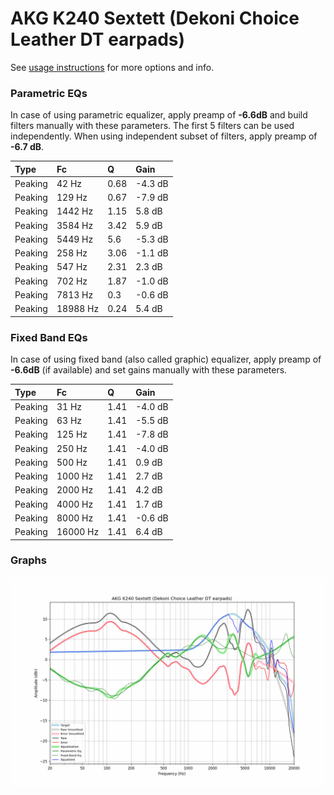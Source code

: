 # AKG K240 Sextett (Dekoni Choice Leather DT earpads)
See [usage instructions](https://github.com/jaakkopasanen/AutoEq#usage) for more options and info.

### Parametric EQs
In case of using parametric equalizer, apply preamp of **-6.6dB** and build filters manually
with these parameters. The first 5 filters can be used independently.
When using independent subset of filters, apply preamp of **-6.7 dB**.

| Type    | Fc       |    Q | Gain    |
|:--------|:---------|:-----|:--------|
| Peaking | 42 Hz    | 0.68 | -4.3 dB |
| Peaking | 129 Hz   | 0.67 | -7.9 dB |
| Peaking | 1442 Hz  | 1.15 | 5.8 dB  |
| Peaking | 3584 Hz  | 3.42 | 5.9 dB  |
| Peaking | 5449 Hz  | 5.6  | -5.3 dB |
| Peaking | 258 Hz   | 3.06 | -1.1 dB |
| Peaking | 547 Hz   | 2.31 | 2.3 dB  |
| Peaking | 702 Hz   | 1.87 | -1.0 dB |
| Peaking | 7813 Hz  | 0.3  | -0.6 dB |
| Peaking | 18988 Hz | 0.24 | 5.4 dB  |

### Fixed Band EQs
In case of using fixed band (also called graphic) equalizer, apply preamp of **-6.6dB**
(if available) and set gains manually with these parameters.

| Type    | Fc       |    Q | Gain    |
|:--------|:---------|:-----|:--------|
| Peaking | 31 Hz    | 1.41 | -4.0 dB |
| Peaking | 63 Hz    | 1.41 | -5.5 dB |
| Peaking | 125 Hz   | 1.41 | -7.8 dB |
| Peaking | 250 Hz   | 1.41 | -4.0 dB |
| Peaking | 500 Hz   | 1.41 | 0.9 dB  |
| Peaking | 1000 Hz  | 1.41 | 2.7 dB  |
| Peaking | 2000 Hz  | 1.41 | 4.2 dB  |
| Peaking | 4000 Hz  | 1.41 | 1.7 dB  |
| Peaking | 8000 Hz  | 1.41 | -0.6 dB |
| Peaking | 16000 Hz | 1.41 | 6.4 dB  |

### Graphs
![](./AKG%20K240%20Sextett%20(Dekoni%20Choice%20Leather%20DT%20earpads).png)